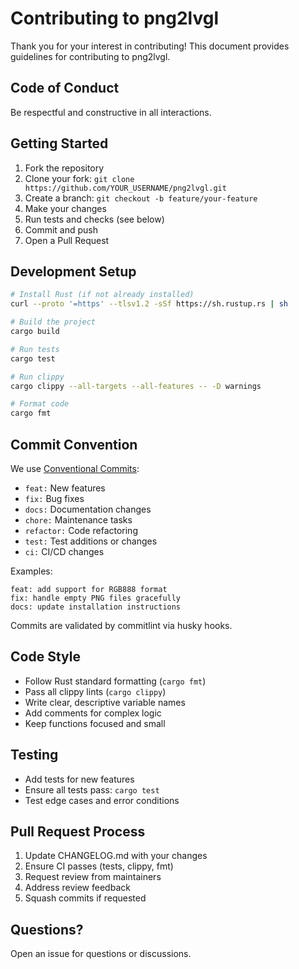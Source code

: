 # Contributing to png2lvgl

Thank you for your interest in contributing! This document provides guidelines for contributing to png2lvgl.

## Code of Conduct

Be respectful and constructive in all interactions.

## Getting Started

1. Fork the repository
2. Clone your fork: `git clone https://github.com/YOUR_USERNAME/png2lvgl.git`
3. Create a branch: `git checkout -b feature/your-feature`
4. Make your changes
5. Run tests and checks (see below)
6. Commit and push
7. Open a Pull Request

## Development Setup

```bash
# Install Rust (if not already installed)
curl --proto '=https' --tlsv1.2 -sSf https://sh.rustup.rs | sh

# Build the project
cargo build

# Run tests
cargo test

# Run clippy
cargo clippy --all-targets --all-features -- -D warnings

# Format code
cargo fmt
```

## Commit Convention

We use [Conventional Commits](https://www.conventionalcommits.org/):

- `feat:` New features
- `fix:` Bug fixes
- `docs:` Documentation changes
- `chore:` Maintenance tasks
- `refactor:` Code refactoring
- `test:` Test additions or changes
- `ci:` CI/CD changes

Examples:
```
feat: add support for RGB888 format
fix: handle empty PNG files gracefully
docs: update installation instructions
```

Commits are validated by commitlint via husky hooks.

## Code Style

- Follow Rust standard formatting (`cargo fmt`)
- Pass all clippy lints (`cargo clippy`)
- Write clear, descriptive variable names
- Add comments for complex logic
- Keep functions focused and small

## Testing

- Add tests for new features
- Ensure all tests pass: `cargo test`
- Test edge cases and error conditions

## Pull Request Process

1. Update CHANGELOG.md with your changes
2. Ensure CI passes (tests, clippy, fmt)
3. Request review from maintainers
4. Address review feedback
5. Squash commits if requested

## Questions?

Open an issue for questions or discussions.
